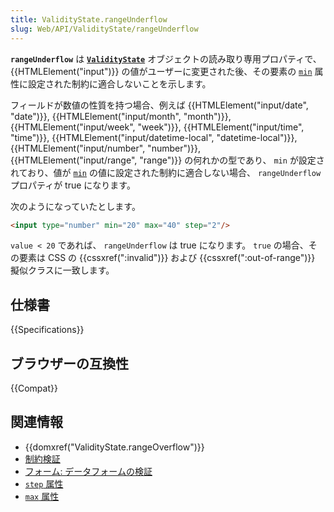 ```yaml
---
title: ValidityState.rangeUnderflow
slug: Web/API/ValidityState/rangeUnderflow
---
```

**`rangeUnderflow`** は **[`ValidityState`](/ja/docs/Web/API/ValidityState)** オブジェクトの読み取り専用プロパティで、 {{HTMLElement("input")}} の値がユーザーに変更された後、その要素の [`min`](/ja/docs/Web/HTML/Attributes/min) 属性に設定された制約に適合しないことを示します。

フィールドが数値の性質を持つ場合、例えば {{HTMLElement("input/date", "date")}}, {{HTMLElement("input/month", "month")}}, {{HTMLElement("input/week", "week")}}, {{HTMLElement("input/time", "time")}}, {{HTMLElement("input/datetime-local", "datetime-local")}}, {{HTMLElement("input/number", "number")}}, {{HTMLElement("input/range", "range")}} の何れかの型であり、 `min` が設定されており、値が [`min`](/ja/docs/Web/HTML/Attributes/step) の値に設定された制約に適合しない場合、 `rangeUnderflow` プロパティが true になります。

次のようになっていたとします。

```html
<input type="number" min="20" max="40" step="2"/>
```

`value < 20` であれば、 `rangeUnderflow` は true になります。 `true` の場合、その要素は CSS の {{cssxref(":invalid")}} および {{cssxref(":out-of-range")}} 擬似クラスに一致します。

## 仕様書

{{Specifications}}

## ブラウザーの互換性

{{Compat}}

## 関連情報

- {{domxref("ValidityState.rangeOverflow")}}
- [制約検証](/ja/docs/Web/Guide/HTML/Constraint_validation)
- [フォーム: データフォームの検証](/ja/docs/Learn/Forms/Form_validation)
- [`step` 属性](/ja/docs/Web/HTML/Attributes/step)
- [`max` 属性](/ja/docs/Web/HTML/Attributes/max)
